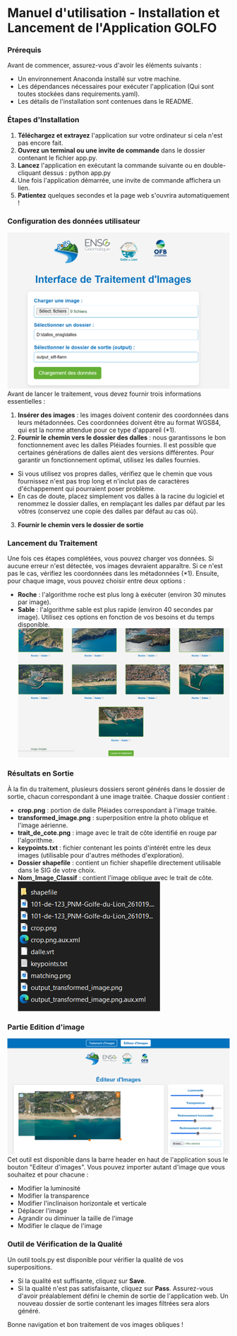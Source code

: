 # Manuel d'utilisation - Installation et Lancement de l'Application GOLFO

### Prérequis
Avant de commencer, assurez-vous d'avoir les éléments suivants :
* Un environnement Anaconda installé sur votre machine.
* Les dépendances nécessaires pour exécuter l'application (Qui sont toutes stockées dans requirements.yaml).
* Les détails de l'installation sont contenues dans le README. 


### Étapes d'Installation
1.	**Téléchargez et extrayez** l'application sur votre ordinateur si cela n'est pas encore fait.
2.	**Ouvrez un terminal ou une invite de commande** dans le dossier contenant le fichier app.py.
3.	**Lancez** l'application en exécutant la commande suivante ou en double-cliquant dessus :
python app.py
4.	Une fois l'application démarrée, une invite de commande affichera un lien.
5. **Patientez** quelques secondes et la page web s'ouvrira automatiquement !

### Configuration des données utilisateur
![Ouverture du terminal](images/frontend.png)
Avant de lancer le traitement, vous devez fournir trois informations essentielles :
1.	**Insérer des images** : les images doivent contenir des coordonnées dans leurs métadonnées. Ces coordonnées doivent être au format WGS84, qui est la norme attendue pour ce type d'appareil (*1).
2.	**Fournir le chemin vers le dossier des dalles** : nous garantissons le bon fonctionnement avec les dalles Pléiades fournies. Il est possible que certaines générations de dalles aient des versions différentes. Pour garantir un fonctionnement optimal, utilisez les dalles fournies.
* Si vous utilisez vos propres dalles, vérifiez que le chemin que vous fournissez n'est pas trop long et n'inclut pas de caractères d'échappement qui pourraient poser problème.
* En cas de doute, placez simplement vos dalles à la racine du logiciel et renommez le dossier dalles, en remplaçant les dalles par défaut par les vôtres (conservez une copie des dalles par défaut au cas où).
3.	**Fournir le chemin vers le dossier de sortie** 

### Lancement du Traitement
Une fois ces étapes complétées, vous pouvez charger vos données. Si aucune erreur n'est détectée, vos images devraient apparaître. Si ce n'est pas le cas, vérifiez les coordonnées dans les métadonnées (*1).
Ensuite, pour chaque image, vous pouvez choisir entre deux options :
* **Roche** : l'algorithme roche est plus long à exécuter (environ 30 minutes par image).
* **Sable** : l'algorithme sable est plus rapide (environ 40 secondes par image). Utilisez ces options en fonction de vos besoins et du temps disponible.
![Ouverture du terminal](images/choix.png)
### Résultats en Sortie
À la fin du traitement, plusieurs dossiers seront générés dans le dossier de sortie, chacun correspondant à une image traitée. Chaque dossier contient :
* **crop.png** : portion de dalle Pléiades correspondant à l'image traitée.
* **transformed_image.png** : superposition entre la photo oblique et l'image aérienne.
* **trait_de_cote.png** : image avec le trait de côte identifié en rouge par l'algorithme.
* **keypoints.txt** : fichier contenant les points d'intérêt entre les deux images (utilisable pour d'autres méthodes d'exploration).
* **Dossier shapefile** : contient un fichier shapefile directement utilisable dans le SIG de votre choix.
* **Nom_Image_Classif** : contient l'image oblique avec le trait de côte.
![Ouverture du terminal](images/sortie.PNG)


### Partie Edition d'image
![Ouverture du terminal](images/edit.PNG)
Cet outil est disponible dans la barre header en haut de l'application sous le bouton "Editeur d'images". 
Vous pouvez importer autant d'image que vous souhaitez et pour chacune : 
* Modifier la luminosité
* Modifier la transparence
* Modifier l'inclinaison horizontale et verticale
* Déplacer l'image
* Agrandir ou diminuer la taille de l'image
* Modifier le claque de l'image




### Outil de Vérification de la Qualité
Un outil tools.py est disponible pour vérifier la qualité de vos superpositions.
* Si la qualité est suffisante, cliquez sur **Save**.
* Si la qualité n'est pas satisfaisante, cliquez sur **Pass**.
Assurez-vous d'avoir préalablement défini le chemin de sortie de l'application web. Un nouveau dossier de sortie contenant les images filtrées sera alors généré.


Bonne navigation et bon traitement de vos images obliques !


